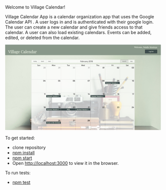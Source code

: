 Welcome to Village Calendar!

Village Calendar App is a calendar organization app that uses the Google Calendar API . A user logs in and is authenticated with their google login. The user can create a new calendar and give friends access to that calendar. A user can also load existing calendars. Events can be added, edited, or deleted from the calendar. 

![Screenshot](./src/assets/village-calendar.png)


To get started:
  - clone repository
  - [npm install](#npm-install)
  - [npm start](#npm-start)
  - Open [http://localhost:3000](http://localhost:3000) to view it in the browser.

To run tests:
  - [npm test](#npm-test)
  

